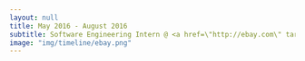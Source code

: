 ```yaml
---
layout: null
title: May 2016 - August 2016
subtitle: Software Engineering Intern @ <a href=\"http://ebay.com\" target=\"_blank\">eBay Inc.</a> San Jose, CA
image: "img/timeline/ebay.png"
---
```

